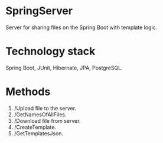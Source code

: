 # SpringServer
Server for sharing files on the Spring Boot with template logic. 
# Technology stack
Spring Boot, JUnit, Hibernate, JPA, PostgreSQL.
# Methods
1. /Upload file to the server.
2. /GetNamesOfAllFiles.
3. /Download file from server.
4. /СreateTemplate.
5. /GetTemplatesJson.
